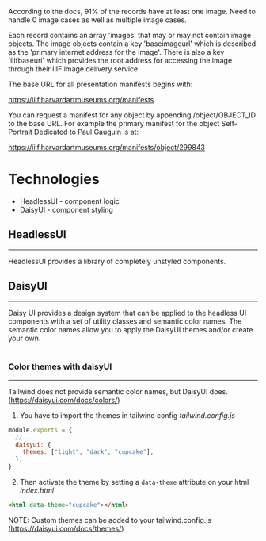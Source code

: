 According to the docs, 91% of the records have at least one image. Need to handle 0 image cases as well as multiple image cases.

Each record contains an array 'images' that may or may not contain image objects. The image objects contain a key 'baseimageurl' which is described as the 'primary internet address for the image'. There is also a key 'iiifbaseuri' which provides the root address for accessing the image through their IIIF image delivery service.

The base URL for all presentation manifests begins with:

https://iiif.harvardartmuseums.org/manifests

You can request a manifest for any object by appending /object/OBJECT_ID to the base URL. For example the primary manifest for the object Self-Portrait Dedicated to Paul Gauguin is at:

https://iiif.harvardartmuseums.org/manifests/object/299843

# Technologies
- HeadlessUI - component logic
- DaisyUI - component styling

## HeadlessUI
---
HeadlessUI provides a library of completely unstyled components.
<br />
## DaisyUI
---
Daisy UI provides a design system that can be applied to the headless UI components with a set of utility classes and semantic color names. The semantic color names allow you to apply the DaisyUI themes and/or create your own.  
<br />
### Color themes with daisyUI
---
Tailwind does not provide semantic color names, but DaisyUI does.  
(https://daisyui.com/docs/colors/)

1) You have to import the themes in tailwind config
*tailwind.config.js*
```jsx
module.exports = {
  //...
  daisyui: {
    themes: ["light", "dark", "cupcake"],
  },
}
```
2) Then activate the theme by setting a `data-theme` attribute on your html
*index.html*
```html
<html data-theme="cupcake"></html>
```

NOTE: Custom themes can be added to your tailwind.config.js
(https://daisyui.com/docs/themes/)

